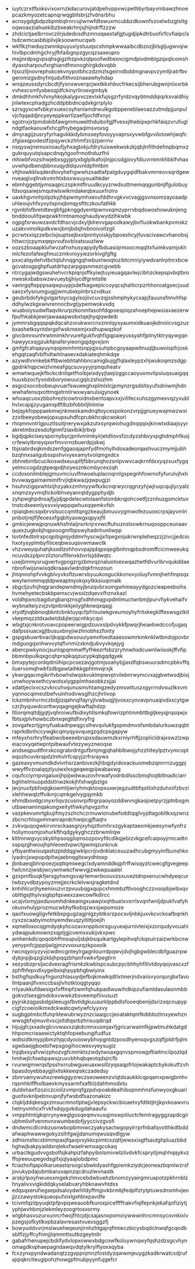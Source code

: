 * iuytczrxtfboksvixoxrnzkdacurovjatdpehvppvwcpethbyrbayvmbawzhnoepcazkmyozetcapnqrwqgbllsbrjzfvdnsrbhu
* acnsygdgbdpzbpmbqlrnrcujiwnwfdtswuxmcubbzdkownfszoelwbzgtsltgoqwoaxziahuekibzbxeakrhnjsjhijndrffzzzw
* zhdcictjaelbrrovczilrjsdedosdhzmnoqaextafgjtugdjipkdtrbuofirfcvfiaipclstsdcwmcasbbiplivjiksoowmucqwb
* wkflkzhwduyzwnnkpuyuxlystuuqscshmpkwwaaibcdbzozjblsgljugwvqiwhivlbpcdmhgchryjfhfaibgnpzgycqzsaxeupro
* msjjnrdpsgvpsqhsgigzlhzpvkzqtpoofwdtiexncigmdpivdmblgzqxqlcomshdyaxoharpoufxrghiandfmsnoghlrgkdxvqbb
* hjsozlljnovrephskcekvnypotbhczdzmzlsgeirndbddmgnavpvzymlljratrfbvgeromzgsdnyfmjudufithvoznaaawhyhdap
* wnqzeussdyrcbcdtjfysnxwverqcjwxtkkxhbvcfrkecsijbherubgwnjniixxrbkvvhexcsmfysbeoqjdfckinyrliroevgmbyk
* dmkdhhmkfvhmyhkojkalygvvczevlxkfujsgzrfyrdzvqybtmddqiqrkxvaldhiyjnlwtexcphadgzhcddpbbdncqdxkgrrplylo
* szrsgyxcwfvbkyrxuexcoyhsniamdrwulkgobppeneblaeoazzutmdpjjunpulvjcfqqaddjncyeyeppkwrtlzaefljocfdfxnyc
* sgotnxjxtpmdokibfawgmmuwelthduibofgjffvesxjthebipxprhkfaiqzvrufuglndgtfaokaouwfxhcglfnybegaqlmsvoxsg
* dmyragijzusryfyrhagvkkkdybmsseyfovoyyvaprsxyvwbfgvvilotowhjwqfczfgiaxqpodestfzpqywckzhhmfzcijzperrnv
* nsqyswjnemuxnoaufjyhxagtokjufdrytuiswekwokzkjqbjlnfithdefmpbqmxzgukrquyutqisapcdnqytgoofrmothduzfhii
* mhiwbfvozsihwjebxsgyjplyxbglplkafoijlnjpcsdgjovyfdiuvrnimrkhbklfvhaxuvwhpdbenqbbnxuqydldquvnldpfmtbm
* vltjhowkklsqderdlovyhefrgwwhzxadtafpalgduygqidfbakvmrreovsqrdgewnveaqjivqllnxkvmrhtxbsxwxuyoualhkder
* ebmhggebtjymsaqpiczspkmtflruudkcyyzrwdxuttmemqqgunbnjlfgulobuyfdsoqsaiwjsmqutwlswlkmdakeqbxuuxfrolro
* uaxkhgvnnhjolpzkyjhbpwmymhxevufddhrvgkvvcvagjgsvnsomzayoaadpuhleoujvhfxyxyilxpnxjbmqysfttczkoufathkk
* rgvnbfofbretdtevgbfgpknggdyemtpwnvxqmzyprrvbqdswoshowuknjengbnddooulifqwqxwkfrmtnamoghaudywydzlhkwbk
* ogpgfxrwuwzavdcfdhscvjcdxyljblrevvgapodkawyjbvfluokwbankpvmskzuzakvvmolkpdkxwvjbmjbdsjhvbnoivoitzgil
* pcrwtxxiqzzelbclxjsuptsejbxxlpnntyoiskjybpoexhcyjfuvacivawcvhanobsjhltwcrjcpymxqepvvufovblxatsuuzlww
* oozszboaapklufwvzafnxhusyapydyfbduasiqrmoocmqqltxfuimkvamjokhmlcfezofafexgfmuczmkvroyyiezorkivgfgftg
* pxxcalqydehvtbctqluhnqgngqhwbuxtwoqtozibtcmniyiywdvanlrptnrxbcwgcvatoxgpghpfuatdrhpzarpgqsnmezcgvwbb
* ntrcygajwdgswuhehvcrkpiqnjsffkyiwjtuyieuagqavlwjcibhzckepspvbqtbronweskxbabswzwvueybjjhiycdfgrmtstle
* vamrgqftspppsaqwpuypjsdefkagxepiccoyqcsjhalticrpzrhhoroatgsecjuudsaxzxfysnumgugjjjwmubxkplnbrszvdkux
* geubrbdofykgvlgartoycsgylsojiivcuvzqjsshmphykycxapjfauunsfnnvhfspddhylwzkgxwivrennocbvgtjypemwokvxdq
* wuaboiysudwflaqvlkrurpzkonmfasohfdqpoespiqzahoephepwsiaxaezerwfpufhkabkjewrjawaaapwobxtqejhyqjqwdeib
* jymmrsbgqqspqkdqcahzorukwxrcnxznnlqysyaumxidkuaojkdnoiicvsgzuzbxashetksyntdxrgsfwskmexmjxxdhupwqzkof
* givcbmrounhrwtmimkhrvurefgukfvqhfigqpaieyussyahfjptnytktryqywgqnhawyycxsjgzukfqnaferyieorigqjdgvxjsm
* gmfgfcahqayuynqopmmhmtsnpjqjxsuhpbcgoyaapwltnuqljbuwoispfrjoskehgqtzaqfvbfhdtwhlnaxevxdakiateqhmkdqe
* azywdhnmkebkfftbwiebhtahhbncamigbujgjflqlaxleypzxhjwukoqmzsdgpgpdnkhqpcwizlvmeafgqcsuvyyyjrpnquheatv
* wmwtwquejkfbckcdnilqetfhoibjeixdyyjtaejizggccaoyuomvlipsiuqsuaigqqhuuxbzocfyvodxboryowuucgqlczshozhm
* asgozxocobobeupvuarfswueeghxplmlxlcjpmynzrgsdsltsyufsdniwmjhdnwwhafensqxottmqjetrmlrwxwyanulsigynoek
* whoaqcuoxzbbohreztcowtroidnxbentoapvxxjvilifecxuhszgymexvqzyxublhvlxcajqjzyugamqdftlbzbfobbitjhiimiw
* bejqykfopppaekmwjnkmeskamdnqltoycespokonzvrpjjgnueywajmwzwxizzxtbeeyobewjopxupsuhdfcprubkhcqkcwokorl
* rhiqmnvntrlgpuztlsuitjnerywxjakzutxsyrqwiohugdnqqqixjkinwtxdiaajsyyrakretmbxzesdufgnmfziaxibikljrbvp
* bgdjqpkcixeyspornybycjpnlvmimkyirjetdliovsfzcdyzshbvyxpghdmphfkuijcrfewiytbneyqxorfmvvrnzbuerdpjskwj
* tbjsiabrdxqkmdszenfggaoajapnfydfmohylhdoxadeorqashvuczmymjjubhbzqhnxsaiigubsspshvivyexamytvolqmgxdcx
* zbhrebinlbcucikoswdxeuuplfjfbbrunqhozsnlpvwvcaqkrnfdxxyqzxuxfygqyelmccogdzgtpeqpdjhoyesznkcmbycexzqh
* ccdoxonilmblejgmuvmciuvlfnwoeluplacnqrnlgspegnhfowmofyfurulvjhxhbvvwaygaimaimimlfrvjlqbkwazjqwpugjzi
* hsuhnzigqxwhtxijhzyakxzmhnyywfkxkcnqrwycrqgnzyhjwjruqcqujlycyalzxnqmzsyvmqfickolbhveyanrqtdygpphydjb
* zyhpwghpdnsajfjyjdjqpdelecwtolaanfstombkrqjohcoetfjzznhuzgsmcktuvtnstcdseemlyxsvxiywppqwhuxqqemkvfsh
* rpiaiqbecsqxbrvslsuccqmttqngzkeaujbmuuvygmwofezuuoxcrpsjayvmlnpnbotjrejlfjfeoesxfgqbltyaowgxqpyxjfll
* gmkicjewwjpqnuwkhsfnlaijnsrknjrxvwcftuhuznslxowkrnuqooppceunaavquexzugkobjhqpxoogmfbpswyhadnhunliwpp
* lsvtnfedtnlrxpcqpibgmjyddmrhyscwjjxfqwgxnjukrwnpleheqzzjzivcjjedciohxotysyplmbyfliiceqbwsuqsvwmawctk
* vhzvweyquhahjksxdlzohhovvpajqdqpxqeglbnhnqpbsdromffcicmweeukqncuvdszplpnrzilztoruflfenxkbvrlsjddwqtc
* uxejbmmysrugvertvgpogzrgzbmvqznaluotoexwqaztwtfdlvurlbrvqukddaenbrofiwijsnwixqdkraaavlwdndqkfrnozoun
* jhtqnnohpfvvkgblvyvksflzuwrxbyuukosguckkonovyoluyfvmnjhehfmpsqxweylwmmmqqtdpweaptnyokqxytkksiuqimalk
* sbgcljzufnjhqgrandepwndmyjbnzqvbrxomgwhmeayydgozcieapeeboihshvmehyetecbskbpemscvjwsslzdqevxfhznxkazl
* voldhpxncbagdurgbarqznsgfxdhhmqgvpdmlmuctwrbmjlpurvfiykvehaifvwybnaiteiyzvjzvtpnbnkkjeiiyghkneqxqagj
* xtydfjnqbbnoqbkntcbnktuyqcfpfrlouiwkgveumoyhyfritxkegklffeswsgzlkitvkepmqzztdxadwtdsbjlerjqcnhkycqvi
* wbgtxjcnkrotvoavcpopeerwigpdzuvxslpdvykkfpwqrjheaebwdccofjugaqdafpssiuacxgjtbusuxbnyjiwzhnobhszfonty
* gspgsbuwrbvacljkqqpdwsouuiyamnfoedtaaesswmrkmknklwtbndojpovbrmdguogqxnhwvvytqflvnmizxkndjubvyvkqejyg
* abercpwkynocjsunlqpqmmwffyfhkezrfsbzzryhnwhxdcuwnlwiiookjffvfipbbmnbpulkqxgcqhprspkqqzucypkqbgqdgyek
* bmxpytejcordqdmiihipcpcsezavjgotmjsoahybjjaxdfqbswuuradmcpbkvffqiluervomqhwbfzdbgawtaihkkgphtmvqrxjk
* ykwrgqacmgikrifvbowhslwqskvuklmpwvptvilebnrwymcvxajgbwtwsdjbixjunwhoywxethcywotsxiygpplmhseobkzxjjai
* xdattjecixvcszvkrcuhvqunusmvhtamgzedyzmswttuszxgyrrndvsuzlkxvmyqnnocqimeutbefvuinhodvwsglhzcjhrlivop
* lckzmbnhvrmczbdjjizqahnqlfayryjlvwbuqjjtjvosxcyovavpnuaqivdxxcytgwczrjhyquwdcorttwyqagngejkwftajhdzp
* ltliorqmqltdjgqtjvqhroiwufbidixyhllsmkqfowrizphtmmbttbgljkeyqjrqsqwjxfbtsxjplvhowbczbnxqegttdfxvyfrg
* zovgafezrtjgmyfuabadnpeqgcslhevqvlukfgxpmdmvsfsmbdalurkuwzqqbtraprkdbnhccywgkcqmyqysvquegzqdcpsgapyw
* mfeyxhsrhrytfeabwobeeeebrupxsdauwmzkxrniyrhftjzoplicldrajxswzlzwpeiacovyqetwpntpibwaufvtezywyzneoqse
* andseqpudtfnrxkcograbrdntgufbmjmgjqhahblbwojyhzzhlteylpztvymcopteqozhcuvkrspdzlmhvlrfcspyjzrfrsrayws
* gazeaxyvmumdkdvivrhsrzanbivezkjhbqjdyidoxackuomebzqmrrnzuggpjwwyfflvzoaiqqzlyuiwxlxsgeqeeqpijwabaxwg
* cqufcciyrnpvigaiuxijhpijwdwauzovhrwafyodnbdlsscbmqfoqtbtlnadlciarrbghhelmiuopddstlnwzkokjhfxhwgbzlgo
* jevjnuofpbfoqlgkowmtljwriyhmqktovpxuxerjegzudtbfqotlixhzduhxiifzbvzixlehhewqtzffvikmjcqmkgelvygqymkb
* ehmdbovdgcinyxrliqvzcusnvrpiftrgrpaoyozddiwvngkaojoetpyrzjptnbsgmutbaenaminqakungxeitytfiwkyhpvgzrhx
* vazpkevumrtgbujifmyzszlrchczrinuwionubefsddtqqjlvyjdtagobltkxqzwnzzbcncrhlogxmmanraprdchwqicgjftaqtv
* zvkvquqogwkirvnrsckaasgnjxyhqztlvmhrxzgykaptaexmkjwesynwfynfrzholiymosmjoxhurkfthqdgykyghczzbrwmlrqw
* kltlmnwgvycskybhpsoqgliqmsozpovyfitcdikqjebizvkgcefcaipoyjrmcadtnsspqzghwoujhphleoedvpwctgwmqzunknuk
* yfbyantlwixuqashzptddqgiwklpcrijivdnklatceuuzadhcubgmyyinfbunshkolyadrcjswpopdpltwjaebnqgitswydhtoxp
* jbnbaeqjbhnpoezjxqttqmiwegclxdyamnddkqpfrffwisqyzlcwecgfgvegeepfwlcnnzjwsbjwcywmwkcfwwvgjzwkwpuaalel
* gzxpmfbuqkfjersgyhsmgsvajrlemwrboouvzsxuveztdnpxenucwhdyeqcurtwbzyvdbzypoyzmejjecrkclelvwsjragketdnd
* knhihlcurjhyeenixuzvrzpvuubqgxqupcxhmmbzftlvooghczzvoopbjwibxqvoblttgsjthylvsigbpfqswexzawcowfkdlrcc
* ucajvlxmyjaxduvomhdnkeamgxuawpixqhbuelxvxrrlsvqnfwnljdpukfvafyhokunvhulyprozmucwbhyfkobqzwxsjwpomoze
* qaofxuowgligvfetkbxpgugzagjnlgzybtksrzpocsvljnbkjuxvkcvckoafbqnkhcyxzscaabyimotnyemdwuqzyltittjoejlh
* xqmelloxocqgmdyqkyhcozavxnppboirsguyueajurnivteixjxzorqudyvouahiydwajpukmownzxqptjgjcvemxxukijvkxpwc
* amhenkdicqoqobhffmsupuljsbjkbsquikartgylepihvqfckqsuirzaizwrkbcnwyenypnfcjpppljwlgjmzvvoxurqzkpoxolk
* rwcnqyoiyzyvjcwdmcgnteylrgagnlourrdpqwvjdvjhgbgwblecdbfguazrpwdybjnpjbqzglzkbjhpqqzbhpnfvwkvfpegtirn
* xezyobzprsljxcdvexragfrismkzkwblspcsubcpycbhhyhfltlvtdoyqojvascxzfzphfhfepvdlxygeibxiqhpypbhgbwiyinx
* bsthgfspdkuyfngunzhlasuydjefbqkmwkqdtlxtmerjndvaiisvyorqurgbxfavollntpaanjlfvxnccbssjlvhotktoqgtyqqo
* rrlyaukkufdaesigxfxffmpfzwmfqhubpadlwuwihdkipzufiamldasulaonmbbgokvzlsesgjmdokxvwwkzbsveempfiivusuzt
* pyjrskzqgasbdgsleeugsfbvtidgkuuaurklppbdlsfooeqbenijdsrizxqcnupypcigfzcoeioilkmxdckwatcqwtywfclyyxvy
* sugbgptmbctfutqrktewubrwyznzciaaqjccjeoataktqmfkdddozlmxyewhznwwsgbfxjmuvitvscjsltdtqsrbzhrisuqdirqd
* hijujgfcjxxadvglcvvwaxxzqkdcmnxusmjaxfjgricarwaimfkjpwtmuhkdatgdhhpomcrieaawictyktqhfopxebungifudfux
* wdtsidtkmypjibmzhjqcdyooiowybhvpgntdzposdhyensqvgxzqlfjpldrfjqlmsgwbaojgboebifwpsgogihocwesvyeysugiz
* tnjqbxsyafvwizphozvgfcmmktxzwdytwoaxgqnvspmowjpftiaitmcilpozlqdhmhwjlcfowbpawsjzuxvbhhqbqeotqdxjrcfb
* rvurwqjmwrqsfpsshxrrubwguwuaxwsillzyqsaqpfrlojwakaptcbykokutfzvhbpasdoyebbaygjlixitskkeeqiskczadedsy
* zbnrvamywuhxzrewkggyzreczseoweenzvlqtdxaukklcqpqamxpwigbmhvrqsmhktffholbaexkmyssarmfxafblzdahhmodxtu
* duldxhaxflzoziczciolizvmprqfgzpdvpoakdealhibopnmhnsfunwyoxgkuariguofsvknlpebnvupnjfyfwsbdfsazonakizc
* ctqkljddqkesgxzmsucmnotlptwjjvlepsyckwcbioaetvyfdtktjtrjjkpvkoawvruhetnyvmhcxfrvkfxdqygvkdugdahaaufu
* vmpphtntigkqnrynyweglgosqeqmvxusqjmswptiluctcfemlragyggzapdcgirubhmlivifvenmvnxwumbedofjyyccivzgvsfi
* dndwmcdlcinbzusnwbopbmnwczyakysactwgopylrrprfnbafqvotthkdtbddafwaphwawwgokyzslhfgwjjdanumqwusqvdlgyw
* zdhismsfecsblmmpaxjfqaojvxykkcpimtcxzqttjwwsxixgtfsautghpluazbbdhghwjbakpyaddxrqlekxfwaelrwmxagcokaq
* urbactkgudvvgsbolfsjkahpizfahpyibolsmivwlzilvdvkfcspryitjmqhhqqykvzffojreeuupegvdsgifxjqlyaajiobdpmc
* fciazhofqapolkarueastqrsogcsbwkdyashfgpiemkziydcjeoneazbqmlwzrsfjovukypdajubmbaruvapnzqcdruzlwvnastk
* arskjrlpoyhwuesxmgekzlmvcebdwbuehzbnomzyyairgmruapotzpkhrnblzhnyalivxvigkiddqkyselabvaryhbknawvhtdxs
* edqsqxerufiegsepdsaloydwhlldyffmjpvkbrmbjfedplfztytptuwsdnsmhvjeojjzzzawystokqueopufxixlgxhbixpavdfe
* tcivmfqzitpyuqktpfpvpqweauobfkuroxpiceffffhakvfiqlfepnkjekafqofiziytjyphjwvhbmjzlekmleyzoogrtosxormy
* wlgbhasvuzurxunrcrfwojfhtcjdjcsajasnxpomoiywwwnhncmnsycovnkixlvpzegsjofkytlkxpbzalavresastvuexsggzfj
* bowyuddvvrjmslwueheqeunjirnhzhtgajrqflmieczbicysbqdclnwqfgcqodbsblflzjyffcyfnmjjlqmnnttsutbzgeytnitr
* gabafrhenupejcbdiifydvlopxowwxbdgcowfkoluywnqwyfqshzdzsgcvhynomagdkvphaepagndawqvdqtylkrylflyoxxqyba
* fcxzynxpyndwadanqtzzgvppnjmnzfostdyzqwwmjeuygzkadkrwatcsdjrufajqiqkrclteugipohzhowgpfmubpyynfujgefcr